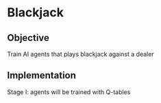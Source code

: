 # Blackjack

## Objective

Train AI agents that plays blackjack against a dealer

## Implementation

Stage I: agents will be trained with Q-tables
